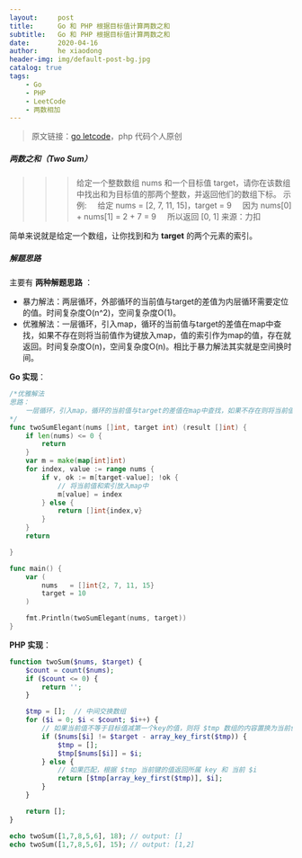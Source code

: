 ```yaml
---
layout:     post
title:      Go 和 PHP 根据目标值计算两数之和
subtitle:   Go 和 PHP 根据目标值计算两数之和
date:       2020-04-16
author:     he xiaodong
header-img: img/default-post-bg.jpg
catalog: true
tags:
    - Go
    - PHP
    - LeetCode
    - 两数相加
---
```


> 原文链接：[go letcode](https://github.com/wx-satellite/go-leetcode)，php 代码个人原创

##### 两数之和（Two Sum）
>>> 给定一个整数数组 nums 和一个目标值 target，请你在该数组中找出和为目标值的那两个整数，并返回他们的数组下标。
示例:
&nbsp;&nbsp;&nbsp;&nbsp;给定 nums = [2, 7, 11, 15]，target = 9
&nbsp;&nbsp;&nbsp;&nbsp;因为 nums[0] + nums[1] = 2 + 7 = 9
&nbsp;&nbsp;&nbsp;&nbsp;所以返回 [0, 1]
来源：力扣

简单来说就是给定一个数组，让你找到和为 **target** 的两个元素的索引。

##### 解题思路
主要有 **两种解题思路** ：
* 暴力解法：两层循环，外部循环的当前值与target的差值为内层循环需要定位的值。时间复杂度O(n^2)，空间复杂度O(1)。
* 优雅解法：一层循环，引入map，循环的当前值与target的差值在map中查找，如果不存在则将当前值作为键放入map，值的索引作为map的值，存在就返回。时间复杂度O(n)，空间复杂度O(n)。相比于暴力解法其实就是空间换时间。

**Go 实现**：
```go
/*优雅解法
思路：
	一层循环，引入map，循环的当前值与target的差值在map中查找，如果不存在则将当前值作为键放入map，值的索引作为map的值。
*/
func twoSumElegant(nums []int, target int) (result []int) {
	if len(nums) <= 0 {
		return
	}
	var m = make(map[int]int)
	for index, value := range nums {
		if v, ok := m[target-value]; !ok {
			// 将当前值和索引放入map中
			m[value] = index
		} else {
			return []int{index,v}
		}
	}
	return

}

func main() {
	var (
		nums   = []int{2, 7, 11, 15}
		target = 10
	)

	fmt.Println(twoSumElegant(nums, target))
}
```

**PHP 实现**：
```php
function twoSum($nums, $target) {
    $count = count($nums);
    if ($count <= 0) {
        return '';
	}

    $tmp = [];  // 中间交换数组
    for ($i = 0; $i < $count; $i++) {
        // 如果当前值不等于目标值减第一个key的值，则将 $tmp 数组的内容置换为当前值和key
        if ($nums[$i] != $target - array_key_first($tmp)) {
            $tmp = [];
            $tmp[$nums[$i]] = $i;
        } else {
            // 如果匹配，根据 $tmp 当前键的值返回所属 key 和 当前 $i
            return [$tmp[array_key_first($tmp)], $i];
        }
    }

	return [];
}

echo twoSum([1,7,8,5,6], 18); // output: []
echo twoSum([1,7,8,5,6], 15); // output: [1,2]
```
